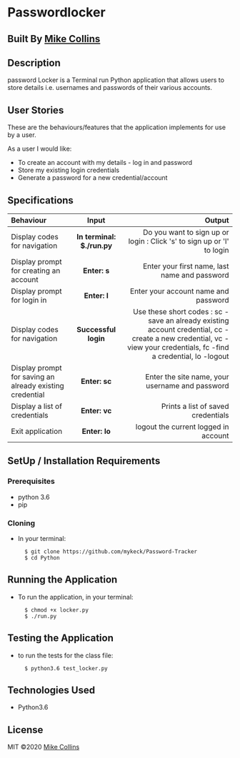 # Passwordlocker

## Built By [Mike Collins](https://github.com/mykeck)

## Description
password Locker is a Terminal run Python application that allows users to store details i.e. usernames and passwords of their various accounts.

## User Stories
These are the behaviours/features that the application implements for use by a user.

As a user I would like:
* To create an account with my details - log in and password
* Store my existing login credentials 
* Generate a password for a new credential/account

## Specifications
| Behaviour | Input | Output |
| :---------------- | :---------------: | ------------------: |
| Display codes for navigation | **In terminal: $./run.py** | Do you want to sign up or login : Click 's' to sign up or 'l' to login |
| Display prompt for creating an account | **Enter: s** | Enter your first name, last name and password |
| Display prompt for login in | **Enter: l** | Enter your account name and password |
| Display codes for navigation | **Successful login** | Use these short codes : sc - save an already existing account credential, cc - create a new credential, vc - view your credentials, fc -find a credential, lo -logout |
| Display prompt for saving an already existing credential | **Enter: sc** | Enter the site name, your username and password |
| Display a list of credentials | **Enter: vc** | Prints a list of saved credentials |
| Exit application | **Enter: lo** | logout the current logged in account |

## SetUp / Installation Requirements
### Prerequisites
* python 3.6
* pip

### Cloning
* In your terminal:
        
        $ git clone https://github.com/mykeck/Password-Tracker
        $ cd Python

## Running the Application
* To run the application, in your terminal:

        $ chmod +x locker.py
        $ ./run.py
        
## Testing the Application
* to run the tests for the class file:

        $ python3.6 test_locker.py
        
## Technologies Used
* Python3.6

## License
MIT &copy;2020 [Mike Collins](https://github.com/mykeck/Password-Tracker/blob/master/LICENSE)
